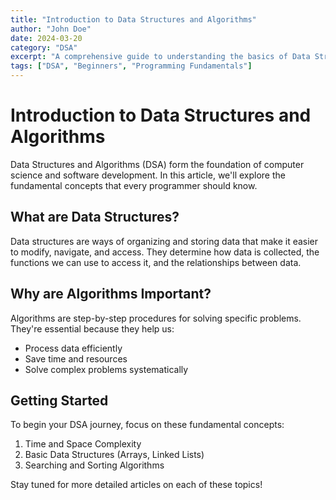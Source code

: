 ```yaml
---
title: "Introduction to Data Structures and Algorithms"
author: "John Doe"
date: 2024-03-20
category: "DSA"
excerpt: "A comprehensive guide to understanding the basics of Data Structures and Algorithms"
tags: ["DSA", "Beginners", "Programming Fundamentals"]
---
```


# Introduction to Data Structures and Algorithms

Data Structures and Algorithms (DSA) form the foundation of computer science and software development. In this article, we'll explore the fundamental concepts that every programmer should know.

## What are Data Structures?

Data structures are ways of organizing and storing data that make it easier to modify, navigate, and access. They determine how data is collected, the functions we can use to access it, and the relationships between data.

## Why are Algorithms Important?

Algorithms are step-by-step procedures for solving specific problems. They're essential because they help us:
- Process data efficiently
- Save time and resources
- Solve complex problems systematically

## Getting Started

To begin your DSA journey, focus on these fundamental concepts:
1. Time and Space Complexity
2. Basic Data Structures (Arrays, Linked Lists)
3. Searching and Sorting Algorithms

Stay tuned for more detailed articles on each of these topics!